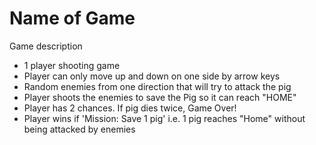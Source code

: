 Name of Game
====================

Game description

+   1 player shooting game
+   Player can only move up and down on one side by arrow keys
+   Random enemies from one direction that will try to attack the pig
+   Player shoots the enemies to save the Pig so it can reach "HOME"
+   Player has 2 chances. If pig dies twice, Game Over!
+   Player wins if 'Mission: Save 1 pig' i.e. 1 pig reaches "Home" without being attacked by enemies